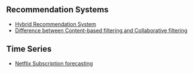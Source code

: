 ## Recommendation Systems
- [Hybrid Recommendation System](https://thecleverprogrammer.com/2023/06/05/hybrid-recommendation-system-using-python/)
- [Difference between Content-based filtering and Collaborative filtering](https://thecleverprogrammer.com/2023/04/20/content-based-filtering-and-collaborative-filtering-difference/)

## Time Series
- [Netflix Subscription forecasting](https://thecleverprogrammer.com/2023/08/07/netflix-subscriptions-forecasting-using-python/)
